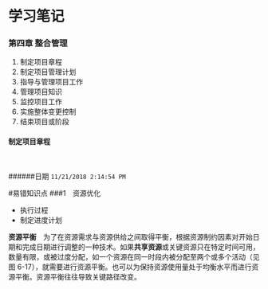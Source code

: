 # 学习笔记

### 第四章 整合管理
> 
1. 制定项目章程
2. 制定项目管理计划
3. 指导与管理项目工作
4. 管理项目知识
5. 监控项目工作
6. 实施整体变更控制
7. 结束项目或阶段

#### 制定项目章程

&emsp;

######日期 ` 11/21/2018 2:14:54 PM ` 

#易错知识点
###1&emsp;资源优化
+ 执行过程 
 +  制定进度计划

**资源平衡**&emsp;为了在资源需求与资源供给之间取得平衡，根据资源制约因素对开始日期和完成日期进行调整的一种技术。如果**共享资源**或关键资源只在特定时间可用，数量有限，或被过度分配，如一个资源在同一时段内被分配至两个或多个活动（见图 6-17），就需要进行资源平衡。也可以为保持资源使用量处于均衡水平而进行资源平衡。资源平衡往往导致关键路径改变。


